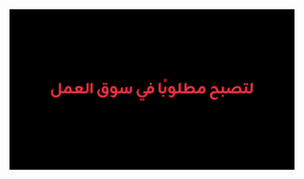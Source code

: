 <img src="https://raw.githubusercontent.com/yunus-codes/.github/main/github-banner.png" alt="Brand"/>
